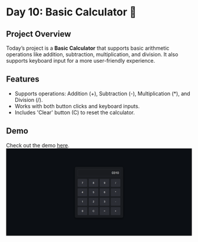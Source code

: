 # Day 10: Basic Calculator 📱

## Project Overview
Today’s project is a **Basic Calculator** that supports basic arithmetic operations like addition, subtraction, multiplication, and division. It also supports keyboard input for a more user-friendly experience.

## Features
- Supports operations: Addition (+), Subtraction (-), Multiplication (*), and Division (/).
- Works with both button clicks and keyboard inputs.
- Includes 'Clear' button (C) to reset the calculator.

## Demo
Check out the demo [here](https://30dayjs-vaibhavkatariya.vercel.app/Day-10).
![Demo](screenshot.png)
